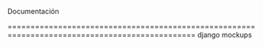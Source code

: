 Documentación

===============================================================================================
django mockups